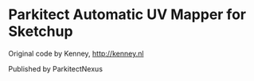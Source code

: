 # Parkitect Automatic UV Mapper for Sketchup

Original code by Kenney, http://kenney.nl

Published by ParkitectNexus
